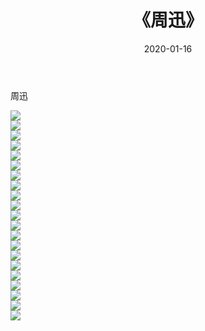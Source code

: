 ﻿---
layout: post
title:  《周迅》
date:   2020-01-16
img: http://pic.660000.xyz/1:/壁纸/明星魅力/华人明星/周迅/000.jpg
categories: [美女, 清纯, 唯美]
---

周迅

 ![](http://pic.660000.xyz/1:/壁纸/明星魅力/华人明星/周迅/001.jpg) <br>![](http://pic.660000.xyz/1:/壁纸/明星魅力/华人明星/周迅/002.jpg) <br>![](http://pic.660000.xyz/1:/壁纸/明星魅力/华人明星/周迅/003.jpg) <br>![](http://pic.660000.xyz/1:/壁纸/明星魅力/华人明星/周迅/004.jpg) <br>![](http://pic.660000.xyz/1:/壁纸/明星魅力/华人明星/周迅/005.jpg) <br>![](http://pic.660000.xyz/1:/壁纸/明星魅力/华人明星/周迅/006.jpg) <br>![](http://pic.660000.xyz/1:/壁纸/明星魅力/华人明星/周迅/007.jpg) <br>![](http://pic.660000.xyz/1:/壁纸/明星魅力/华人明星/周迅/008.jpg) <br>![](http://pic.660000.xyz/1:/壁纸/明星魅力/华人明星/周迅/009.jpg) <br>![](http://pic.660000.xyz/1:/壁纸/明星魅力/华人明星/周迅/010.jpg) <br>![](http://pic.660000.xyz/1:/壁纸/明星魅力/华人明星/周迅/011.jpg) <br>![](http://pic.660000.xyz/1:/壁纸/明星魅力/华人明星/周迅/012.jpg) <br>![](http://pic.660000.xyz/1:/壁纸/明星魅力/华人明星/周迅/013.jpg) <br>![](http://pic.660000.xyz/1:/壁纸/明星魅力/华人明星/周迅/014.jpg) <br>![](http://pic.660000.xyz/1:/壁纸/明星魅力/华人明星/周迅/015.jpg) <br>![](http://pic.660000.xyz/1:/壁纸/明星魅力/华人明星/周迅/016.jpg) <br>![](http://pic.660000.xyz/1:/壁纸/明星魅力/华人明星/周迅/017.jpg) <br>![](http://pic.660000.xyz/1:/壁纸/明星魅力/华人明星/周迅/018.jpg) <br>![](http://pic.660000.xyz/1:/壁纸/明星魅力/华人明星/周迅/019.jpg) <br>![](http://pic.660000.xyz/1:/壁纸/明星魅力/华人明星/周迅/020.jpg) <br>![](http://pic.660000.xyz/1:/壁纸/明星魅力/华人明星/周迅/021.jpg) <br>